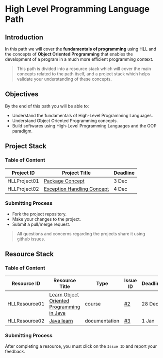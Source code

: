 # High Level Programming Language Path

## Introduction

In this path we will cover the **fundamentals of programming** using HLL and the concepts of **Object Oriented Programming** that enables the development of a program in a much more efficient programming context.

> This path is divided into a resource stack which will cover the main concepts related to the path itself, and a project stack which helps validate your understanding of these concepts.

## Objectives

By the end of this path you will be able to:

* Understand the fundamentals of High-Level Programming Languages.
* Understand Object Oriented Programming concepts.
* Build softwares using High-Level Programming Languages and the OOP paradigm.
  
## Project Stack

### Table of Content


| Project ID  | Project Title                                                                         | Deadline |
| ----------- | ------------------------------------------------------------------------------------- | -------- |
| HLLProject01 |[Package Concept](https://github.com/nourabyte/Package-Project/tree/main)             |3 Dec
| HLLProject02 |[Exception Handling Concept](https://github.com/nourabyte/Exception-Handling)  |4 Dec
### Submitting Process

* Fork the project repository.
* Make your changes to the project.
* Submit a pull/merge request.

> All questions and concerns regarding the projects share it using github issues.

## Resource Stack

### Table of Content


| Resource ID  | Resource Title                                                                                                                                                                                                                                                                                                                     | Type   | Issue ID                                                       | Deadline  |
| ------------ | ---------------------------------------------------------------------------------------------------------------------------------------------------------------------------------------------------------------------------------------------------------------------------------------------------------------------------------- | ------ | -------------------------------------------------------------- | --------- |
| HLLResource01 | [Learn Object Oriented Programming in Java](https://www.udemy.com/course/learn-object-oriented-programming-in-java-j/) | course| [#2](https://github.com/nourabyte/high-level-language-path/issues/2) | 28 Dec |
|      HLLResource02  |    [Java learn](https://dev.java/learn/)    | documentation |[#3](https://github.com/SAFCSP-Team/high-level-language-path/issues/3)  |1 Jan                                                                                                                                                                                                                                                                                                    
### Submitting Process

After completing a resource, you must click on the `Issue ID` and report your feedback.
